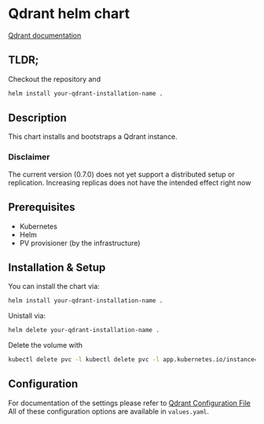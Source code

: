 # Qdrant helm chart

[Qdrant documentation](https://qdrant.tech/documentation/) 

## TLDR;

Checkout the repository and

```bash
helm install your-qdrant-installation-name .
```

## Description

This chart installs and bootstraps a Qdrant instance.

### Disclaimer
The current version (0.7.0) does not yet support a distributed setup or replication. 
Increasing replicas does not have the intended effect right now

## Prerequisites

- Kubernetes
- Helm
- PV provisioner (by the infrastructure)

## Installation & Setup

You can install the chart via:

```bash
helm install your-qdrant-installation-name .
```

Unistall via:

```bash
helm delete your-qdrant-installation-name .
```

Delete the volume with

```bash
kubectl delete pvc -l kubectl delete pvc -l app.kubernetes.io/instance=your-qdrant-installation-name
```

## Configuration

For documentation of the settings please refer to [Qdrant Configuration File](https://github.com/qdrant/qdrant/blob/master/config/config.yaml)
All of these configuration options are available in `values.yaml`.
